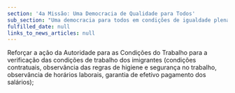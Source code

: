 ```yaml
---
section: '4a Missão: Uma Democracia de Qualidade para Todos'
sub_section: "Uma democracia para todos em condições de igualdade plena"
fulfilled_date: null
links_to_news_articles: null
---
```


Reforçar a ação da Autoridade para as Condições do Trabalho para a verificação das condições de trabalho dos imigrantes (condições contratuais, observância das regras de higiene e segurança no trabalho, observância de horários laborais, garantia de efetivo pagamento dos salários);